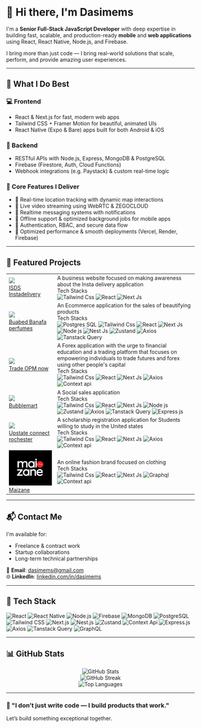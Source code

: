 # 👋 Hi there, I'm Dasimems

I'm a **Senior Full-Stack JavaScript Developer** with deep expertise in building fast, scalable, and production-ready **mobile** and **web applications** using React, React Native, Node.js, and Firebase.

I bring more than just code — I bring real-world solutions that scale, perform, and provide amazing user experiences.

---

## 🚀 What I Do Best

### 💻 Frontend
- React & Next.js for fast, modern web apps
- Tailwind CSS + Framer Motion for beautiful, animated UIs
- React Native (Expo & Bare) apps built for both Android & iOS

### 🧠 Backend
- RESTful APIs with Node.js, Express, MongoDB & PostgreSQL
- Firebase (Firestore, Auth, Cloud Functions)
- Webhook integrations (e.g. Paystack) & custom real-time logic

### 🔧 Core Features I Deliver
- 📍 Real-time location tracking with dynamic map interactions
- 🎥 Live video streaming using WebRTC & ZEGOCLOUD
- 💬 Realtime messaging systems with notifications
- 📲 Offline support & optimized background jobs for mobile apps
- 🔐 Authentication, RBAC, and secure data flow
- 🚀 Optimized performance & smooth deployments (Vercel, Render, Firebase)

---

## 📂 Featured Projects

<table>
  <tr>
    <td><a href="https://instadelivery.org" target="_blank"><img src="https://instadelivery.org/_next/static/media/logo.05c14fa1.svg" width="100%"/> <br /> ISDS Instadelivery</a></td>
    <td>A business website focused on making awareness about the Insta delivery application <br /> Tech Stacks<br /> 
<img src="https://img.shields.io/badge/-Tailwind%20CSS-06B6D4?logo=tailwind-css&logoColor=white&style=flat-square" alt="Tailwind Css" />
<img src="https://img.shields.io/badge/-React-61DAFB?logo=react&logoColor=white&style=flat-square" alt="React" />
<img src="https://img.shields.io/badge/-Next.js-000000?logo=next.js&logoColor=white&style=flat-square" alt="Next Js" /></td>
  </tr>
  <tr>
    <td><a href="https://banafa-94m3w.ondigitalocean.app" target="_blank"><img src="https://banafa-94m3w.ondigitalocean.app/meta_image.png" width="200"/> <br /> Buabed Banafa perfumes</a></td>
    <td>An Ecommerce application for the sales of beautifying products <br /> Tech Stacks<br /> 
      <img src="https://img.shields.io/badge/-PostgreSQL-336791?logo=postgresql&logoColor=white&style=flat-square" alt="Postgres SQL" />
<img src="https://img.shields.io/badge/-Tailwind%20CSS-06B6D4?logo=tailwind-css&logoColor=white&style=flat-square" alt="Tailwind Css" />
<img src="https://img.shields.io/badge/-React-61DAFB?logo=react&logoColor=white&style=flat-square" alt="React" />
<img src="https://img.shields.io/badge/-Next.js-000000?logo=next.js&logoColor=white&style=flat-square" alt="Next Js" />
<img src="https://img.shields.io/badge/-Node.js-339933?logo=node.js&logoColor=white&style=flat-square" alt="Node js" />
<img src="https://img.shields.io/badge/-Nest.js-E1214D?logo=nestjs&logoColor=white&style=flat-square" alt="Nest Js" />
<img src="https://img.shields.io/badge/-Zustand-808080?logo=zustand&logoColor=white&style=flat-square" alt="Zustand" />
<img src="https://img.shields.io/badge/-Axios-373747?logo=axios&logoColor=white&style=flat-square" alt="Axios" />
<img src="https://img.shields.io/badge/-Tanstack%20Query-F05937?logo=reactquery&logoColor=white&style=flat-square" alt="Tanstack Query" />
    </td>
  </tr>
<tr>
    <td><a href="https://www.tradeopmnow.com" target="_blank"><img src="https://www.tradeopmnow.com/_next/image?url=%2F_next%2Fstatic%2Fmedia%2FWhite-color.50975e37.png&w=64&q=75&dpl=dpl_BNa9h23kxBAiSncxYGrcovqFoJLu" width="200"/> <br /> Trade OPM now</a></td>
<td>A Forex application with the urge to financial education and a trading platform that focuses on empowering individuals to trade futures and forex using other people's capital <br /> Tech Stacks<br /> 
<img src="https://img.shields.io/badge/-Tailwind%20CSS-06B6D4?logo=tailwind-css&logoColor=white&style=flat-square" alt="Tailwind Css" />
<img src="https://img.shields.io/badge/-React-61DAFB?logo=react&logoColor=white&style=flat-square" alt="React" />
<img src="https://img.shields.io/badge/-Next.js-000000?logo=next.js&logoColor=white&style=flat-square" alt="Next Js" />
<img src="https://img.shields.io/badge/-Axios-373747?logo=axios&logoColor=white&style=flat-square" alt="Axios" />
<img src="https://img.shields.io/badge/-Context%20Api-61DAFB?logo=react&logoColor=white&style=flat-square" alt="Context api" /></td>
  </tr>
<tr>
    <td><a href="https://www.bubblemart.shop" target="_blank"><img src="https://bubblemart.shop/_next/static/media/logo.1d65f9f8.svg" width="200"/> <br /> Bubblemart</a></td>
<td>A Social sales application <br /> Tech Stacks<br /> 
<img src="https://img.shields.io/badge/-Tailwind%20CSS-06B6D4?logo=tailwind-css&logoColor=white&style=flat-square" alt="Tailwind Css" />
<img src="https://img.shields.io/badge/-React-61DAFB?logo=react&logoColor=white&style=flat-square" alt="React" />
<img src="https://img.shields.io/badge/-Next.js-000000?logo=next.js&logoColor=white&style=flat-square" alt="Next Js" />
<img src="https://img.shields.io/badge/-Node.js-339933?logo=node.js&logoColor=white&style=flat-square" alt="Node js" />
<img src="https://img.shields.io/badge/-Zustand-808080?logo=zustand&logoColor=white&style=flat-square" alt="Zustand" />
<img src="https://img.shields.io/badge/-Axios-373747?logo=axios&logoColor=white&style=flat-square" alt="Axios" />
<img src="https://img.shields.io/badge/-Tanstack%20Query-F05937?logo=reactquery&logoColor=white&style=flat-square" alt="Tanstack Query" />
<img src="https://img.shields.io/badge/-Express.js-FFFFFF?logo=express&logoColor=black&style=flat-square" alt="Express js" /></td>
  </tr>
  <tr>
    <td><a href="https://www.upstateconnectrochester.com/" target="_blank"><img src="https://www.upstateconnectrochester.com/_next/image?url=%2F_next%2Fstatic%2Fmedia%2Ffavicon.95910884.png&w=48&q=75" width="200"/> <br /> Upstate connect rochester</a></td>
<td>A scholarship registration application for Students willing to study in the United states <br /> Tech Stacks<br /> 
<img src="https://img.shields.io/badge/-Tailwind%20CSS-06B6D4?logo=tailwind-css&logoColor=white&style=flat-square" alt="Tailwind Css" />
<img src="https://img.shields.io/badge/-React-61DAFB?logo=react&logoColor=white&style=flat-square" alt="React" />
<img src="https://img.shields.io/badge/-Next.js-000000?logo=next.js&logoColor=white&style=flat-square" alt="Next Js" />
<img src="https://img.shields.io/badge/-Axios-373747?logo=axios&logoColor=white&style=flat-square" alt="Axios" />
<img src="https://img.shields.io/badge/-Context%20Api-61DAFB?logo=react&logoColor=white&style=flat-square" alt="Context api" /></td>
  </tr>
  <tr>
    <td><a href="https://www.maizane.com/" target="_blank"><img src="https://github.com/dasimems/dasimems/blob/main/maizane.png?raw=true" width="200"/> <br /> Maizane</a></td>
<td>An online fashion brand focused on clothing <br /> Tech Stacks<br /> 
<img src="https://img.shields.io/badge/-Tailwind%20CSS-06B6D4?logo=tailwind-css&logoColor=white&style=flat-square" alt="Tailwind Css" />
<img src="https://img.shields.io/badge/-React-61DAFB?logo=react&logoColor=white&style=flat-square" alt="React" />
<img src="https://img.shields.io/badge/-Next.js-000000?logo=next.js&logoColor=white&style=flat-square" alt="Next Js" />
<img src="https://img.shields.io/badge/-GraphQL-DE34A6?logo=graphql&logoColor=white&style=flat-square" alt="Graphql" />
<img src="https://img.shields.io/badge/-Context%20Api-61DAFB?logo=react&logoColor=white&style=flat-square" alt="Context api" /></td>
  </tr>
<!--   <tr>
    <td><a href="https://play.dasimems.tech" target="_blank"><img src="https://play.dasimems.tech/meta.png" width="100%"/></a></td>
  </tr> -->
</table>

---

## 📬 Contact Me

I'm available for:
- Freelance & contract work
- Startup collaborations
- Long-term technical partnerships

📧 **Email**: [dasimems@gmail.com](mailto:dasimems@gmail.com)  
🌐 **LinkedIn**: [linkedin.com/in/dasimems](https://linkedin.com/in/dasimems)

---

## 🧠 Tech Stack

![React](https://img.shields.io/badge/-React-61DAFB?logo=react&logoColor=white&style=flat-square)
![React Native](https://img.shields.io/badge/-React%20Native-61DAFB?logo=react&logoColor=white&style=flat-square)
![Node.js](https://img.shields.io/badge/-Node.js-339933?logo=node.js&logoColor=white&style=flat-square)
![Firebase](https://img.shields.io/badge/-Firebase-FFCA28?logo=firebase&logoColor=white&style=flat-square)
![MongoDB](https://img.shields.io/badge/-MongoDB-47A248?logo=mongodb&logoColor=white&style=flat-square)
![PostgreSQL](https://img.shields.io/badge/-PostgreSQL-336791?logo=postgresql&logoColor=white&style=flat-square)
![Tailwind CSS](https://img.shields.io/badge/-Tailwind%20CSS-06B6D4?logo=tailwind-css&logoColor=white&style=flat-square)
![Next.js](https://img.shields.io/badge/-Next.js-000000?logo=next.js&logoColor=white&style=flat-square)
![Nest.js](https://img.shields.io/badge/-Nest.js-E1214D?logo=nestjs&logoColor=white&style=flat-square)
![Zustand](https://img.shields.io/badge/-Zustand-808080?logo=zustand&logoColor=white&style=flat-square)
![Context Api](https://img.shields.io/badge/-Context%20Api-61DAFB?logo=react&logoColor=white&style=flat-square)
![Express.js](https://img.shields.io/badge/-Express.js-FFFFFF?logo=express&logoColor=black&style=flat-square)
![Axios](https://img.shields.io/badge/-Axios-373747?logo=axios&logoColor=white&style=flat-square)
![Tanstack Query](https://img.shields.io/badge/-Tanstack%20Query-F05937?logo=reactquery&logoColor=white&style=flat-square)
![GraphQL](https://img.shields.io/badge/-GraphQL-DE34A6?logo=graphql&logoColor=white&style=flat-square)

---

## 📊 GitHub Stats

 <p align="center">
  <img src="https://github-readme-stats.vercel.app/api?username=dasimems&show_icons=true&theme=radical" alt="GitHub Stats" />
  <br/>
  <img src="https://github-readme-streak-stats.herokuapp.com?user=dasimems&theme=radical&hide_border=true" alt="GitHub Streak" />
  <br/>
  <img src="https://github-readme-stats.vercel.app/api/top-langs/?username=dasimems&layout=compact&theme=radical" alt="Top Languages" />
</p>

---

### 🧭 "I don’t just write code — I build products that work."

Let’s build something exceptional together.
